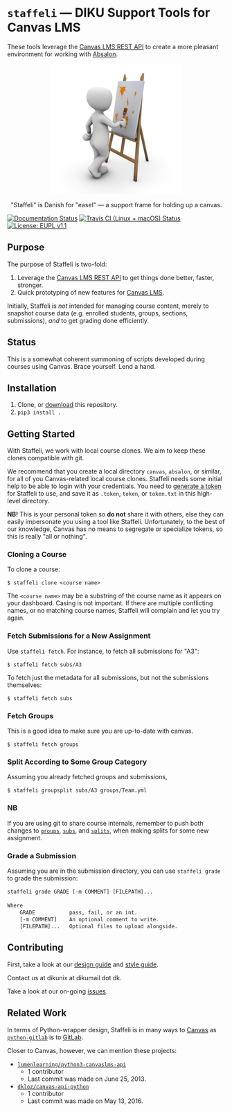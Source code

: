 # `staffeli` — DIKU Support Tools for Canvas LMS

These tools leverage the [Canvas LMS REST
API](https://canvas.instructure.com/doc/api/index.html) to create a more
pleasant environment for working with [Absalon](https://absalon.ku.dk/).

<p align="center"><img src ="logo.jpg" width="300" alt="An Easel" title="Image
license: CC0; Source:
https://pixabay.com/en/art-painting-modern-art-mural-1027828/"/></p>

<p align="center">"Staffeli" is Danish for "easel" — a support frame for
holding up a canvas.</p>

[![Documentation Status](https://readthedocs.org/projects/staffeli/badge/)](http://staffeli.readthedocs.io/en/latest/)
[![Travis CI (Linux + macOS) Status](https://travis-ci.org/DIKU-EDU/staffeli.svg)](https://travis-ci.org/DIKU-EDU/staffeli)
[![License: EUPL v1.1](https://img.shields.io/badge/license-EUPL%20v1.1-blue.svg)](https://github.com/DIKU-EDU/Staffeli/blob/master/LICENSE.md)

## Purpose

The purpose of Staffeli is two-fold:

1. Leverage the [Canvas LMS REST
API](https://canvas.instructure.com/doc/api/index.html) to get things done
better, faster, stronger.
1. Quick prototyping of new features for [Canvas
LMS](https://www.canvaslms.com/).

Initially, Staffeli is _not_ intended for managing course content, merely to
snapshot course data (e.g. enrolled students, groups, sections, submissions),
_and_ to get grading done efficiently.

## Status

This is a somewhat coherent summoning of scripts developed during courses using
Canvas. Brace yourself. Lend a hand.

## Installation

1. Clone, or
   [download](https://github.com/DIKU-EDU/staffeli/archive/master.zip) this
   repository.
2. `pip3 install .`

## Getting Started

With Staffeli, we work with local course clones. We aim to keep these clones
compatible with git.

We recommend that you create a local directory `canvas`, `absalon`, or similar,
for all of you Canvas-related local course clones. Staffeli needs some initial
help to be able to login with your credentials. You need to [generate a
token](https://guides.instructure.com/m/4214/l/40399-how-do-i-obtain-an-api-access-token-for-an-account)
for Staffeli to use, and save it as `.token`, `token`, or `token.txt` in this
high-level directory.

**NB!** This is your personal token so **do not** share it with others, else
they can easily impersonate you using a tool like Staffeli. Unfortunately, to
the best of our knowledge, Canvas has no means to segregate or specialize
tokens, so this is really "all or nothing".

### Cloning a Course

To clone a course:

```
$ staffeli clone <course name>
```

The `<course name>` may be a substring of the course name as it appears on your
dashboard. Casing is not important. If there are multiple conflicting names, or
no matching course names, Staffeli will complain and let you try again.

### Fetch Submissions for a New Assignment

Use `staffeli fetch`. For instance, to fetch all submissions for "A3":

```
$ staffeli fetch subs/A3
```

To fetch just the metadata for all submissions, but not the submissions
themselves:

```
$ staffeli fetch subs
```

### Fetch Groups

This is a good idea to make sure you are up-to-date with canvas.

```
$ staffeli fetch groups
```

### Split According to Some Group Category

Assuming you already fetched groups and submissions,

```
$ staffeli groupsplit subs/A3 groups/Team.yml
```

### NB

If you are using git to share course internals, remember to push both changes
to [`groups`](groups), [`subs`](subs), and [`splits`](splits), when making
splits for some new assignment.

### Grade a Submission

Assuming you are in the submission directory, you can use `staffeli grade` to
grade the submission:

```
staffeli grade GRADE [-m COMMENT] [FILEPATH]...

Where
    GRADE           pass, fail, or an int.
    [-m COMMENT]    An optional comment to write.
    [FILEPATH]...   Optional files to upload alongside.
```

## Contributing

First, take a look at our [design guide](DESIGN.md) and [style
guide](STYLE.md).

Contact us at dikunix at dikumail dot dk.

Take a look at our on-going [issues](https://github.com/DIKU-EDU/Staffeli/issues).

## Related Work

In terms of Python-wrapper design, Staffeli is in many ways to
[Canvas](https://www.canvaslms.com/) as
[`python-gitlab`](http://python-gitlab.readthedocs.io/en/stable/) is to
[GitLab](https://about.gitlab.com/).

Closer to Canvas, however, we can mention these projects:

* [`lumenlearning/python3-canvaslms-api`](https://github.com/lumenlearning/python3-canvaslms-api)
  * 1 contributor
  * Last commit was made on June 25, 2013.
* [`dkloz/canvas-api-python`](https://github.com/dkloz/canvas-api-python)
  * 1 contributor
  * Last commit was made on May 13, 2016.

